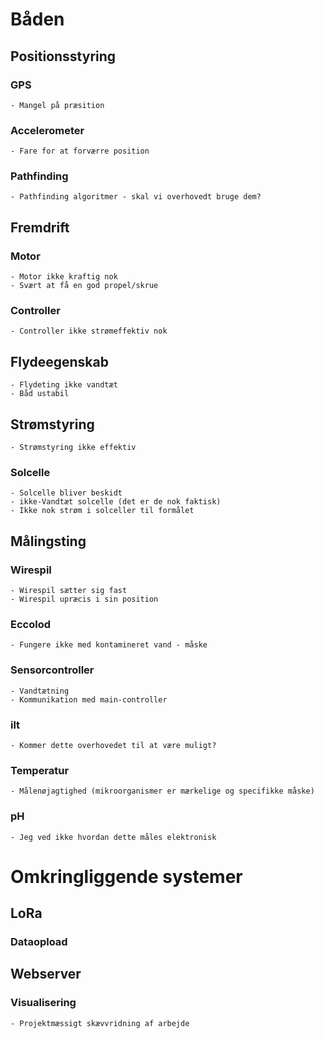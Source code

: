 # Båden
## Positionsstyring
### GPS
    - Mangel på præsition

### Accelerometer
    - Fare for at forværre position

### Pathfinding
    - Pathfinding algoritmer - skal vi overhovedt bruge dem?

## Fremdrift
### Motor
    - Motor ikke kraftig nok
    - Svært at få en god propel/skrue

### Controller
    - Controller ikke strømeffektiv nok

## Flydeegenskab
    - Flydeting ikke vandtæt
    - Båd ustabil

## Strømstyring
    - Strømstyring ikke effektiv

### Solcelle
    - Solcelle bliver beskidt
    - ikke-Vandtæt solcelle (det er de nok faktisk)
    - Ikke nok strøm i solceller til formålet

## Målingsting
### Wirespil
    - Wirespil sætter sig fast
    - Wirespil upræcis i sin position

### Eccolod
    - Fungere ikke med kontamineret vand - måske

### Sensorcontroller
    - Vandtætning
    - Kommunikation med main-controller
    
### ilt
    - Kommer dette overhovedet til at være muligt?

### Temperatur
    - Målenøjagtighed (mikroorganismer er mærkelige og specifikke måske)

### pH
    - Jeg ved ikke hvordan dette måles elektronisk

# Omkringliggende systemer
## LoRa
### Dataopload

## Webserver
### Visualisering
    - Projektmæssigt skævvridning af arbejde
